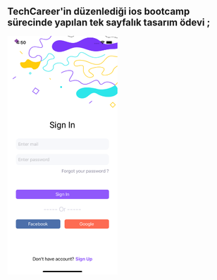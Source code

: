## TechCareer'in düzenlediği ios bootcamp sürecinde yapılan tek sayfalık tasarım  ödevi ;

<p float="left">
<img src="screenshot/homepage.png" alt="drawing" width="250"/>
</p>
